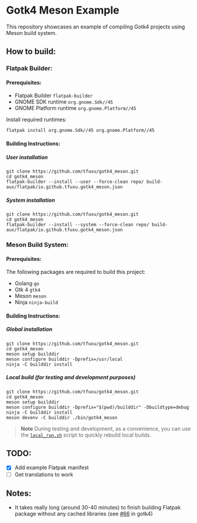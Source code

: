 # Gotk4 Meson Example
This repository showcases an example of compiling Gotk4 projects using Meson build system.

## How to build:

### Flatpak Builder:

#### Prerequisites:

- Flatpak Builder `flatpak-builder`
- GNOME SDK runtime `org.gnome.Sdk//45`
- GNOME Platform runtime `org.gnome.Platform//45`

Install required runtimes:
```shell
flatpak install org.gnome.Sdk//45 org.gnome.Platform//45
```

#### Building Instructions:

##### User installation
```shell
git clone https://github.com/tfuxu/gotk4_meson.git
cd gotk4_meson
flatpak-builder --install --user --force-clean repo/ build-aux/flatpak/io.github.tfuxu.gotk4_meson.json
```

##### System installation
```shell
git clone https://github.com/tfuxu/gotk4_meson.git
cd gotk4_meson
flatpak-builder --install --system --force-clean repo/ build-aux/flatpak/io.github.tfuxu.gotk4_meson.json
```

### Meson Build System:

#### Prerequisites:

The following packages are required to build this project:

- Golang `go`
- Gtk 4 `gtk4`
- Meson `meson`
- Ninja `ninja-build`

#### Building Instructions:

##### Global installation

```shell
git clone https://github.com/tfuxu/gotk4_meson.git
cd gotk4_meson
meson setup builddir
meson configure builddir -Dprefix=/usr/local
ninja -C builddir install
```

##### Local build (for testing and development purposes)

```shell
git clone https://github.com/tfuxu/gotk4_meson.git
cd gotk4_meson
meson setup builddir
meson configure builddir -Dprefix="$(pwd)/builddir" -Dbuildtype=debug
ninja -C builddir install
meson devenv -C builddir ./bin/gotk4_meson
```

> **Note** 
> During testing and development, as a convenience, you can use the [`local_run.sh`](./local_run.sh) script to quickly rebuild local builds.

## TODO:
- [x] Add example Flatpak manifest
- [ ] Get translations to work

## Notes:
- It takes really long (around 30-40 minutes) to finish building Flatpak package without any cached libraries (see [#66](https://github.com/diamondburned/gotk4/issues/66) in gotk4)
